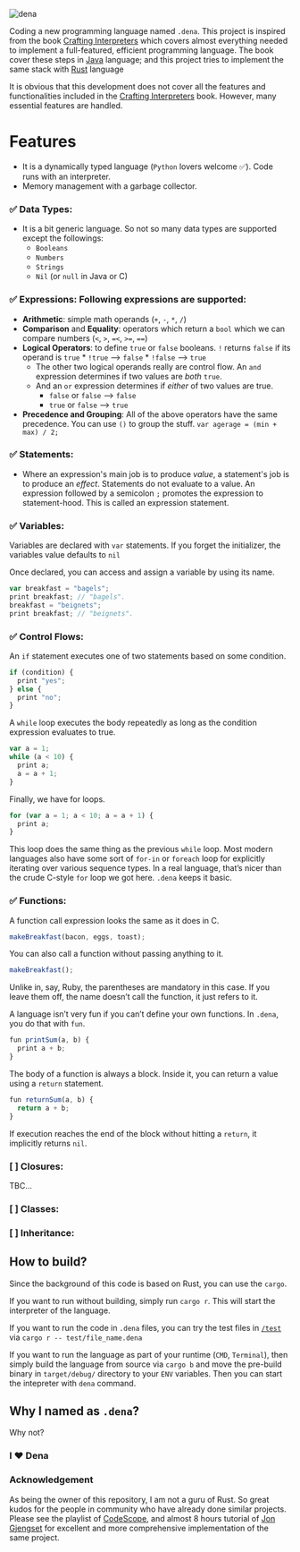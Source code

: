 ![dena](https://github.com/ylcnky/Dena/blob/master/logo.png "`.dena`")

Coding a new programming language named `.dena`. This project is inspired from the book [Crafting Interpreters](https://craftinginterpreters.com/) which covers almost everything needed to implement a full-featured, efficient programming language. The book cover these steps in [Java](https://www.java.com/en/) language; and this project tries to implement the same stack with [Rust](https://www.rust-lang.org/) language

It is obvious that this development does not cover all the features and functionalities included in the [Crafting Interpreters](https://craftinginterpreters.com/) book. However, many essential features are handled.

# Features
* It is a dynamically typed language (`Python` lovers welcome ✅). Code runs with an interpreter.
* Memory management with a garbage collector.
### **✅ Data Types**: 
* It is a bit generic language. So not so many data types are supported except the followings:
    * `Booleans`
    * `Numbers`
    * `Strings`
    * `Nil` (or `null` in Java or C)
### **✅ Expressions**: Following expressions are supported:
* **Arithmetic**: simple math operands (`+`, `-`, `*`, `/`)
* **Comparison** and **Equality**: operators which return a `bool` which we can compare numbers (`<`, `>`, `=<`, `>=`, `==`)
* **Logical Operators**: to define `true` or `false` booleans. `!` returns `false` if its operand is `true`
        * `!true` --> `false`
        * `!false` --> `true`
    * The other two logical operands really are control flow. An `and` expression determines if two values are *both* `true`.
    * And an `or` expression determines if *either* of two values are true.
        * `false` or `false` --> `false`
        * `true` or `false` --> `true`
* **Precedence and Grouping**: All of the above operators have the same precedence. You can use `()` to group the stuff. `var agerage = (min + max) / 2;`
### **✅ Statements**:
* Where an expression's main job is to produce *value*, a statement's job is to produce an *effect*. Statements do not evaluate to a value. An expression followed by a semicolon `;` promotes the expression to statement-hood. This is called an expression statement.

### **✅ Variables**:
Variables are declared with `var` statements. If you forget the initializer, the variables value defaults to `nil`

Once declared, you can access and assign a variable by using its name.
```js
var breakfast = "bagels";
print breakfast; // "bagels".
breakfast = "beignets";
print breakfast; // "beignets".
```

### **✅ Control Flows**:
An `if` statement executes one of two statements based on some condition.
```js
if (condition) {
  print "yes";
} else {
  print "no";
}
```
A `while` loop executes the body repeatedly as long as the condition expression evaluates to true.
```js
var a = 1;
while (a < 10) {
  print a;
  a = a + 1;
}
```
Finally, we have for loops.
```js
for (var a = 1; a < 10; a = a + 1) {
  print a;
}
```
This loop does the same thing as the previous `while` loop. Most modern languages also have some sort of `for-in` or `foreach` loop for explicitly iterating over various sequence types. In a real language, that’s nicer than the crude C-style `for` loop we got here. `.dena` keeps it basic.

### **✅ Functions**:
A function call expression looks the same as it does in C.
```js
makeBreakfast(bacon, eggs, toast);
```
You can also call a function without passing anything to it.
```js
makeBreakfast();
```
Unlike in, say, Ruby, the parentheses are mandatory in this case. If you leave them off, the name doesn’t call the function, it just refers to it.

A language isn’t very fun if you can’t define your own functions. In `.dena`, you do that with `fun`.
```js
fun printSum(a, b) {
  print a + b;
}
```
The body of a function is always a block. Inside it, you can return a value using a `return` statement.
```js
fun returnSum(a, b) {
  return a + b;
}
```
If execution reaches the end of the block without hitting a `return`, it implicitly returns `nil`.

### [ ] **Closures**:
TBC...

### [ ] **Classes**:

### [ ] **Inheritance**:

## How to build?
Since the background of this code is based on Rust, you can use the `cargo`.

If you want to run without building, simply run `cargo r`. This will start the interpreter of the language.

If you want to run the code in `.dena` files, you can try the test files in [`/test`](https://github.com/ylcnky/.dena/tree/master/src/test) via `cargo r -- test/file_name.dena`

If you want to run the language as part of your runtime (`CMD`, `Terminal`), then simply build the language from source via `cargo b` and move the pre-build binary in `target/debug/` directory to your `ENV` variables. Then you can start the intepreter with `dena` command.

## Why I named as `.dena`? 
Why not? 

### **I ❤️ Dena**

### Acknowledgement
As being the owner of this repository, I am not a guru of Rust. So great kudos for the people in community who have already done similar projects. Please see the playlist of [CodeScope](https://www.youtube.com/playlist?list=PLj_VrUwyDuXS4K3n7X4U4qmkjpuA8rJ76), and almost 8 hours tutorial of [Jon Gjengset](https://www.youtube.com/watch?v=mNOLaw-_Buc&pp=ygUnY3JlYXRlIGEgcHJvZ3JhbW1pbmcgbGFuZ3VhZ2Ugd2l0aCBydXN0) for excellent and more comprehensive implementation of the same project.